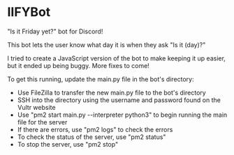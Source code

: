 # IIFYBot
"Is it Friday yet?" bot for Discord!

This bot lets the user know what day it is when they ask "Is it (day)?"

I tried to create a JavaScript version of the bot to make keeping it up easier, but it ended up being buggy. More fixes to come!

To get this running, update the main.py file in the bot's directory:
- Use FileZilla to transfer the new main.py file to the bot's directory
- SSH into the directory using the username and password found on the Vultr website
- Use "pm2 start main.py --interpreter python3" to begin running the main file for the server
- If there are errors, use "pm2 logs" to check the errors
- To check the status of the server, use "pm2 status"
- To stop the server, use "pm2 stop"